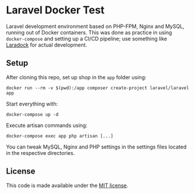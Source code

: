 # Laravel Docker Test

Laravel development environment based on PHP-FPM, Nginx and MySQL, running out of Docker containers. This was done as practice in using `docker-compose` and setting up a CI/CD pipeline; use something like [Laradock](http://laradock.io/) for actual development.

## Setup

After cloning this repo, set up shop in the `app` folder using:

    docker run --rm -v $(pwd):/app composer create-project laravel/laravel app

Start everything with:

    docker-compose up -d

Execute artisan commands using:

    docker-compose exec app php artisan [...]

You can tweak MySQL, Nginx and PHP settings in the settings files located in the respective directories.

## License

This code is made available under the [MIT license](https://opensource.org/licenses/MIT).
